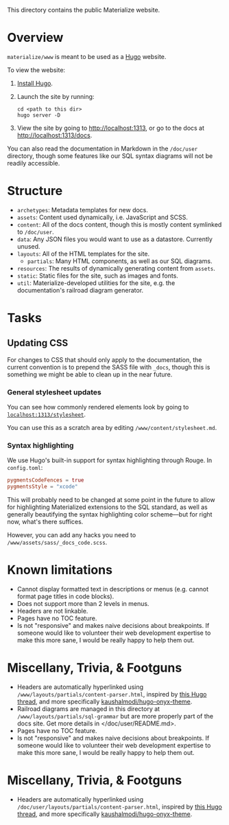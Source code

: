 This directory contains the public Materialize website.

# Overview

`materialize/www` is meant to be used as a [Hugo](https://gohugo.io) website.

To view the website:

1. [Install Hugo](https://gohugo.io/getting-started/installing/).
1. Launch the site by running:

    ```shell
    cd <path to this dir>
    hugo server -D
    ```
1. View the site by going to <http://localhost:1313>, or go to the docs at
   <http://localhost:1313/docs>.

You can also read the documentation in Markdown in the `/doc/user` directory,
though some features like our SQL syntax diagrams will not be readily
accessible.

# Structure

- `archetypes`: Metadata templates for new docs.
- `assets`: Content used dynamically, i.e. JavaScript and SCSS.
- `content`: All of the docs content, though this is mostly content symlinked to
  `/doc/user`.
- `data`: Any JSON files you would want to use as a datastore. Currently unused.
- `layouts`: All of the HTML templates for the site.
    - `partials`: Many HTML components, as well as our SQL diagrams.
- `resources`: The results of dynamically generating content from `assets`.
- `static`: Static files for the site, such as images and fonts.
- `util`: Materialize-developed utilities for the site, e.g. the documentation's
  railroad diagram generator.

# Tasks

## Updating CSS

For changes to CSS that should only apply to the documentation, the current
convention is to prepend the SASS file with `_docs`, though this is something we
might be able to clean up in the near future.

### General stylesheet updates

You can see how commonly rendered elements look by going to
[`localhost:1313/stylesheet`](http://localhost:1313/stylesheet).

You can use this as a scratch area by editing `/www/content/stylesheet.md`.

### Syntax highlighting

We use Hugo's built-in support for syntax highlighting through Rouge. In
`config.toml`:

```toml
pygmentsCodeFences = true
pygmentsStyle = "xcode"
```

This will probably need to be changed at some point in the future to allow for
highlighting Materialized extensions to the SQL standard, as well as generally
beautifying the syntax highlighting color scheme––but for right now, what's
there suffices.

However, you can add any hacks you need to `/www/assets/sass/_docs_code.scss`.

# Known limitations

- Cannot display formatted text in descriptions or menus (e.g. cannot format
  page titles in code blocks).
- Does not support more than 2 levels in menus.
- Headers are not linkable.
- Pages have no TOC feature.
- Is not "responsive" and makes naive decisions about breakpoints. If someone
  would like to volunteer their web development expertise to make this more
  sane, I would be really happy to help them out.

# Miscellany, Trivia, & Footguns

- Headers are automatically hyperlinked using
  `/www/layouts/partials/content-parser.html`, inspired by [this Hugo
  thread](https://discourse.gohugo.io/t/adding-anchor-next-to-headers/1726/8),
  and more specifically
  [kaushalmodi/hugo-onyx-theme](https://github.com/kaushalmodi/hugo-onyx-theme/blob/cd232177f1af37f5371d252f8401ce049dc52db8/layouts/partials/headline-hash.html).
- Railroad diagrams are managed in this directory at
  `/www/layouts/partials/sql-grammar` but are more properly part of the docs
  site. Get more details in </doc/user/README.md>.
- Pages have no TOC feature.
- Is not "responsive" and makes naive decisions about breakpoints. If someone
  would like to volunteer their web development expertise to make this more
  sane, I would be really happy to help them out.

# Miscellany, Trivia, & Footguns

- Headers are automatically hyperlinked using
  `/doc/user/layouts/partials/content-parser.html`, inspired by [this Hugo
  thread](https://discourse.gohugo.io/t/adding-anchor-next-to-headers/1726/8),
  and more specifically
  [kaushalmodi/hugo-onyx-theme](https://github.com/kaushalmodi/hugo-onyx-theme/blob/cd232177f1af37f5371d252f8401ce049dc52db8/layouts/partials/headline-hash.html).
